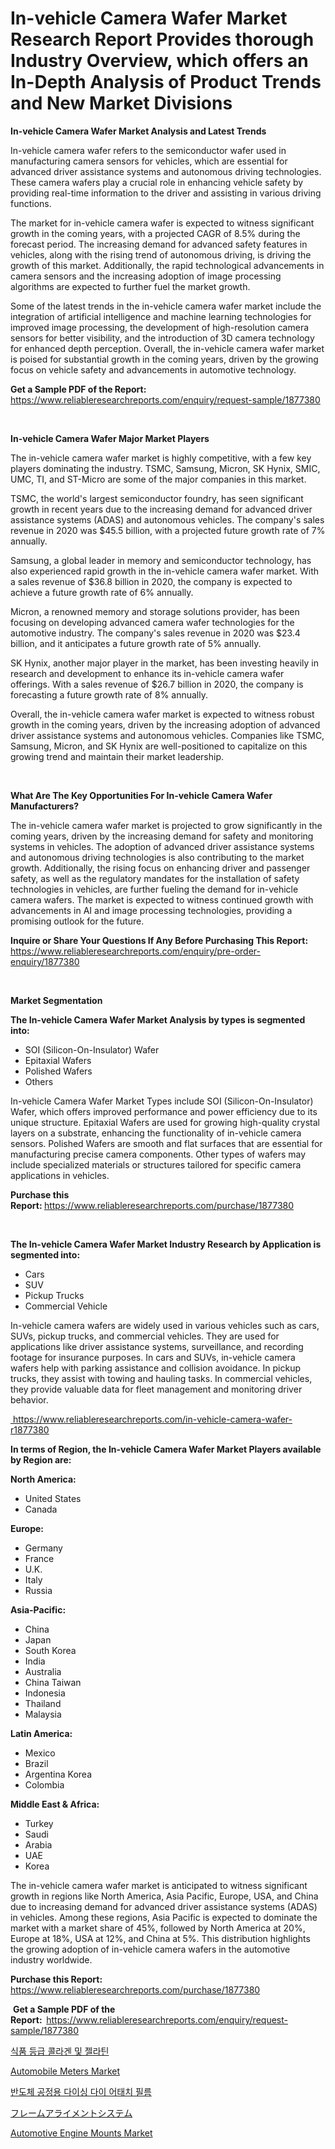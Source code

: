 <p><h1>In-vehicle Camera Wafer Market Research Report Provides thorough Industry Overview, which offers an In-Depth Analysis of Product Trends and New Market Divisions</h1></p><p><strong>In-vehicle Camera Wafer Market Analysis and Latest Trends</strong></p>
<p><p>In-vehicle camera wafer refers to the semiconductor wafer used in manufacturing camera sensors for vehicles, which are essential for advanced driver assistance systems and autonomous driving technologies. These camera wafers play a crucial role in enhancing vehicle safety by providing real-time information to the driver and assisting in various driving functions.</p><p>The market for in-vehicle camera wafer is expected to witness significant growth in the coming years, with a projected CAGR of 8.5% during the forecast period. The increasing demand for advanced safety features in vehicles, along with the rising trend of autonomous driving, is driving the growth of this market. Additionally, the rapid technological advancements in camera sensors and the increasing adoption of image processing algorithms are expected to further fuel the market growth.</p><p>Some of the latest trends in the in-vehicle camera wafer market include the integration of artificial intelligence and machine learning technologies for improved image processing, the development of high-resolution camera sensors for better visibility, and the introduction of 3D camera technology for enhanced depth perception. Overall, the in-vehicle camera wafer market is poised for substantial growth in the coming years, driven by the growing focus on vehicle safety and advancements in automotive technology.</p></p>
<p><strong>Get a Sample PDF of the Report:&nbsp;</strong> <a href="https://www.reliableresearchreports.com/enquiry/request-sample/1877380">https://www.reliableresearchreports.com/enquiry/request-sample/1877380</a></p>
<p>&nbsp;</p>
<p><strong>In-vehicle Camera Wafer Major Market Players</strong></p>
<p><p>The in-vehicle camera wafer market is highly competitive, with a few key players dominating the industry. TSMC, Samsung, Micron, SK Hynix, SMIC, UMC, TI, and ST-Micro are some of the major companies in this market.</p><p>TSMC, the world's largest semiconductor foundry, has seen significant growth in recent years due to the increasing demand for advanced driver assistance systems (ADAS) and autonomous vehicles. The company's sales revenue in 2020 was $45.5 billion, with a projected future growth rate of 7% annually.</p><p>Samsung, a global leader in memory and semiconductor technology, has also experienced rapid growth in the in-vehicle camera wafer market. With a sales revenue of $36.8 billion in 2020, the company is expected to achieve a future growth rate of 6% annually.</p><p>Micron, a renowned memory and storage solutions provider, has been focusing on developing advanced camera wafer technologies for the automotive industry. The company's sales revenue in 2020 was $23.4 billion, and it anticipates a future growth rate of 5% annually.</p><p>SK Hynix, another major player in the market, has been investing heavily in research and development to enhance its in-vehicle camera wafer offerings. With a sales revenue of $26.7 billion in 2020, the company is forecasting a future growth rate of 8% annually.</p><p>Overall, the in-vehicle camera wafer market is expected to witness robust growth in the coming years, driven by the increasing adoption of advanced driver assistance systems and autonomous vehicles. Companies like TSMC, Samsung, Micron, and SK Hynix are well-positioned to capitalize on this growing trend and maintain their market leadership.</p></p>
<p>&nbsp;</p>
<p><strong>What Are The Key Opportunities For In-vehicle Camera Wafer Manufacturers?</strong></p>
<p><p>The in-vehicle camera wafer market is projected to grow significantly in the coming years, driven by the increasing demand for safety and monitoring systems in vehicles. The adoption of advanced driver assistance systems and autonomous driving technologies is also contributing to the market growth. Additionally, the rising focus on enhancing driver and passenger safety, as well as the regulatory mandates for the installation of safety technologies in vehicles, are further fueling the demand for in-vehicle camera wafers. The market is expected to witness continued growth with advancements in AI and image processing technologies, providing a promising outlook for the future.</p></p>
<p><strong>Inquire or Share Your Questions If Any Before Purchasing This Report:</strong> <a href="https://www.reliableresearchreports.com/enquiry/pre-order-enquiry/1877380">https://www.reliableresearchreports.com/enquiry/pre-order-enquiry/1877380</a></p>
<p>&nbsp;</p>
<p><strong>Market Segmentation</strong></p>
<p><strong>The In-vehicle Camera Wafer Market Analysis by types is segmented into:</strong></p>
<p><ul><li>SOI (Silicon-On-Insulator) Wafer</li><li>Epitaxial Wafers</li><li>Polished Wafers</li><li>Others</li></ul></p>
<p><p>In-vehicle Camera Wafer Market Types include SOI (Silicon-On-Insulator) Wafer, which offers improved performance and power efficiency due to its unique structure. Epitaxial Wafers are used for growing high-quality crystal layers on a substrate, enhancing the functionality of in-vehicle camera sensors. Polished Wafers are smooth and flat surfaces that are essential for manufacturing precise camera components. Other types of wafers may include specialized materials or structures tailored for specific camera applications in vehicles.</p></p>
<p><strong>Purchase this Report:&nbsp;</strong><a href="https://www.reliableresearchreports.com/purchase/1877380">https://www.reliableresearchreports.com/purchase/1877380</a></p>
<p>&nbsp;</p>
<p><strong>The In-vehicle Camera Wafer Market Industry Research by Application is segmented into:</strong></p>
<p><ul><li>Cars</li><li>SUV</li><li>Pickup Trucks</li><li>Commercial Vehicle</li></ul></p>
<p><p>In-vehicle camera wafers are widely used in various vehicles such as cars, SUVs, pickup trucks, and commercial vehicles. They are used for applications like driver assistance systems, surveillance, and recording footage for insurance purposes. In cars and SUVs, in-vehicle camera wafers help with parking assistance and collision avoidance. In pickup trucks, they assist with towing and hauling tasks. In commercial vehicles, they provide valuable data for fleet management and monitoring driver behavior.</p></p>
<p><a href="https://www.reliableresearchreports.com/in-vehicle-camera-wafer-r1877380">&nbsp;https://www.reliableresearchreports.com/in-vehicle-camera-wafer-r1877380</a></p>
<p><strong>In terms of Region, the In-vehicle Camera Wafer Market Players available by Region are:</strong></p>
<p>
    <p> <strong> North America: </strong>
        <ul>
            <li>United States</li>
            <li>Canada</li>
        </ul>
        </p> 
    <p> <strong> Europe: </strong>
        <ul>
            <li>Germany</li>
            <li>France</li>
            <li>U.K.</li>
            <li>Italy</li>
            <li>Russia</li>
        </ul>
        </p> 
    <p> <strong> Asia-Pacific: </strong>
        <ul>
            <li>China</li>
            <li>Japan</li>
            <li>South Korea</li>
            <li>India</li>
            <li>Australia</li>
            <li>China Taiwan</li>
            <li>Indonesia</li>
            <li>Thailand</li>
            <li>Malaysia</li>
        </ul>
        </p> 
    <p> <strong> Latin America: </strong>
        <ul>
            <li>Mexico</li>
            <li>Brazil</li>
            <li>Argentina Korea</li>
            <li>Colombia</li>
        </ul>
        </p> 
    <p> <strong> Middle East & Africa: </strong>
        <ul>
            <li>Turkey</li>
            <li>Saudi</li>
            <li>Arabia</li>
            <li>UAE</li>
            <li>Korea</li>
        </ul>
    </p>
    </p>
<p><p>The in-vehicle camera wafer market is anticipated to witness significant growth in regions like North America, Asia Pacific, Europe, USA, and China due to increasing demand for advanced driver assistance systems (ADAS) in vehicles. Among these regions, Asia Pacific is expected to dominate the market with a market share of 45%, followed by North America at 20%, Europe at 18%, USA at 12%, and China at 5%. This distribution highlights the growing adoption of in-vehicle camera wafers in the automotive industry worldwide.</p></p>
<p><strong>Purchase this Report: </strong><a href="https://www.reliableresearchreports.com/purchase/1877380">https://www.reliableresearchreports.com/purchase/1877380</a></p>
<p>&nbsp;<strong>Get a Sample PDF of the Report:&nbsp;&nbsp;</strong><a href="https://www.reliableresearchreports.com/enquiry/request-sample/1877380">https://www.reliableresearchreports.com/enquiry/request-sample/1877380</a></p>
<p><strong></strong></p>
<p><p><a href="https://github.com/novabrown3/Market-Research-Report-List-1/blob/main/5733001115278.md">식품 등급 콜라겐 및 젤라틴</a></p><p><a href="https://github.com/sarohimweaach77/Market-Research-Report-List-1/blob/main/automobile-meters-market.md">Automobile Meters Market</a></p><p><a href="https://github.com/Tristiarton768456/Market-Research-Report-List-2/blob/main/2249841115277.md">반도체 공정용 다이싱 다이 어태치 필름</a></p><p><a href="https://github.com/LuzHills1972/Market-Research-Report-List-1/blob/main/1957366128116.md">フレームアライメントシステム</a></p><p><a href="https://github.com/ajiariaa/Market-Research-Report-List-1/blob/main/automotive-engine-mounts-market.md">Automotive Engine Mounts Market</a></p></p>